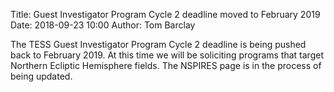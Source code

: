 Title: Guest Investigator Program Cycle 2 deadline moved to February 2019
Date: 2018-09-23 10:00
Author: Tom Barclay

The TESS Guest Investigator Program Cycle 2 deadline is being pushed back to February 2019. At this time we will be soliciting programs that target Northern Ecliptic Hemisphere fields. The NSPIRES page is in the process of being updated.